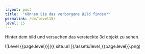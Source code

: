 ```yaml
---
layout: post
title:  "Können Sie das verborgene Bild finden?"
permalink: /de/level15/
level: 15
---
```

Hinter dem bild und versuchen das versteckte 3d objekt zu sehen.

![Level {{page.level}}]({{ site.url }}/assets/level_{{page.level}}.png)